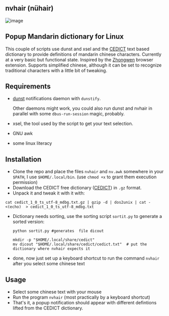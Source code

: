 ## nvhair (nühair)

![image](https://github.com/ohnekopf/nvhair/assets/68486059/42ffed7e-65f4-4543-a69d-feb8f9e87786)
## Popup Mandarin dictionary for Linux
This couple of scripts use dunst and xsel and the [CEDICT](https://cc-cedict.org/wiki) text based dictionary to
provide definitions of mandarin chinese characters. 
Currently at a very basic but functional state. Inspired by the [Zhongwen](https://github.com/cschiller/zhongwen) browser extension.
Supports simplified chinese, although it can be set to recognize traditional characters with a little bit of tweaking.
## Requirements
* [dunst](https://github.com/dunst-project/dunst) notifications daemon with `dunstify`.
  
  Other daemons might work, you could also run dunst and nvhair in parallel with some `dbus-run-session` magic, probably.
* xsel, the tool used by the script to get your text selection.
* GNU awk
* some linux literacy

## Installation
* Clone the repo and place the files `nvhair` and `nv.awk` somewhere in your `$PATH`, I use `$HOME/.local/bin`. (use `chmod +x`
 to grant them execution permission)
* Download the CEDICT free dictionary ([CEDICT](https://cc-cedict.org/wiki)) in `.gz` format.
* Unpack it and tweak it with it with:
```
cat cedict_1_0_ts_utf-8_mdbg.txt.gz | gzip -d | dos2unix | cat - <(echo)  > cedict_1_0_ts_utf-8_mdbg.txt
```
* Dictionary needs sorting, use the sorting script `sortit.py`  to generate a sorted version:
  ```
  python sortit.py #generates  file dicout
  
  mkdir -p "$HOME/.local/share/cedict"
  mv dicout "$HOME/.local/share/cedict/cedict.txt"  # put the dictionary where nvhair expects it
  ```
* done, now just set up a keyboard shortcut to run the command `nvhair` after you select some chinese text


## Usage
* Select some chinese text with your mouse
* Run the program `nvhair` (most practically by a keyboard shortcut)
* That's it, a popup notification should appear with different defintions lifted from the CEDICT dictionary.
